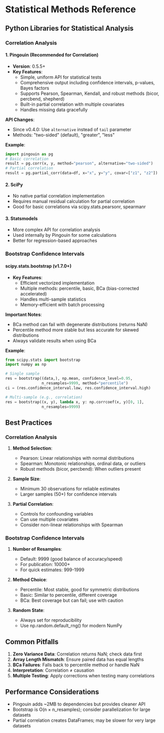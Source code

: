 # Statistical Methods Reference

## Python Libraries for Statistical Analysis

### Correlation Analysis

#### 1. **Pingouin** (Recommended for Correlation)
- **Version**: 0.5.5+
- **Key Features**:
  - Simple, uniform API for statistical tests
  - Comprehensive output including confidence intervals, p-values, Bayes factors
  - Supports Pearson, Spearman, Kendall, and robust methods (bicor, percbend, shepherd)
  - Built-in partial correlation with multiple covariates
  - Handles missing data gracefully

**API Changes**:
- Since v0.4.0: Use `alternative` instead of `tail` parameter
- Methods: "two-sided" (default), "greater", "less"

**Example**:
```python
import pingouin as pg
# Basic correlation
result = pg.corr(x, y, method="pearson", alternative="two-sided")
# Partial correlation
result = pg.partial_corr(data=df, x="x", y="y", covar=["z1", "z2"])
```

#### 2. **SciPy**
- No native partial correlation implementation
- Requires manual residual calculation for partial correlation
- Good for basic correlations via scipy.stats.pearsonr, spearmanr

#### 3. **Statsmodels**
- More complex API for correlation analysis
- Used internally by Pingouin for some calculations
- Better for regression-based approaches

### Bootstrap Confidence Intervals

#### **scipy.stats.bootstrap** (v1.7.0+)
- **Key Features**:
  - Efficient vectorized implementation
  - Multiple methods: percentile, basic, BCa (bias-corrected accelerated)
  - Handles multi-sample statistics
  - Memory-efficient with batch processing

**Important Notes**:
- BCa method can fail with degenerate distributions (returns NaN)
- Percentile method more stable but less accurate for skewed distributions
- Always validate results when using BCa

**Example**:
```python
from scipy.stats import bootstrap
import numpy as np

# Single sample
res = bootstrap((data,), np.mean, confidence_level=0.95, 
                n_resamples=9999, method="percentile")
ci = (res.confidence_interval.low, res.confidence_interval.high)

# Multi-sample (e.g., correlation)
res = bootstrap((x, y), lambda x, y: np.corrcoef(x, y)[0, 1], 
                n_resamples=9999)
```

## Best Practices

### Correlation Analysis
1. **Method Selection**:
   - Pearson: Linear relationships with normal distributions
   - Spearman: Monotonic relationships, ordinal data, or outliers
   - Robust methods (bicor, percbend): When outliers present

2. **Sample Size**:
   - Minimum 30 observations for reliable estimates
   - Larger samples (50+) for confidence intervals

3. **Partial Correlation**:
   - Controls for confounding variables
   - Can use multiple covariates
   - Consider non-linear relationships with Spearman

### Bootstrap Confidence Intervals
1. **Number of Resamples**:
   - Default: 9999 (good balance of accuracy/speed)
   - For publication: 10000+
   - For quick estimates: 999-1999

2. **Method Choice**:
   - Percentile: Most stable, good for symmetric distributions
   - Basic: Similar to percentile, different coverage
   - BCa: Best coverage but can fail; use with caution

3. **Random State**:
   - Always set for reproducibility
   - Use np.random.default_rng() for modern NumPy

## Common Pitfalls

1. **Zero Variance Data**: Correlation returns NaN; check data first
2. **Array Length Mismatch**: Ensure paired data has equal lengths
3. **BCa Failures**: Falls back to percentile method or handle NaN
4. **Interpretation**: Correlation ≠ causation
5. **Multiple Testing**: Apply corrections when testing many correlations

## Performance Considerations

- Pingouin adds ~2MB to dependencies but provides cleaner API
- Bootstrap is O(n × n_resamples); consider parallelization for large datasets
- Partial correlation creates DataFrames; may be slower for very large datasets